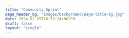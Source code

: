 ```yaml
---
title: "Community Sprint"
page_header_bg: "images/background/page-title-bg.jpg"
date: 2024-02-29T16:57:24+06:00
draft: false
layout: "single"
---
```

